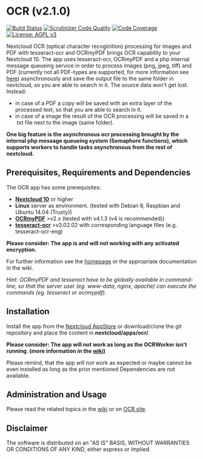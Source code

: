 # OCR (v2.1.0)
[![Build Status](https://travis-ci.org/janis91/ocr.svg?branch=master)](https://travis-ci.org/janis91/ocr) [![Scrutinizer Code Quality](https://scrutinizer-ci.com/g/janis91/ocr/badges/quality-score.png?b=master)](https://scrutinizer-ci.com/g/janis91/ocr/?branch=master) [![Code Coverage](https://scrutinizer-ci.com/g/janis91/ocr/badges/coverage.png?b=master)](https://scrutinizer-ci.com/g/janis91/ocr/?branch=master) [![License: AGPL v3](https://img.shields.io/badge/License-AGPL%20v3-blue.svg)](http://www.gnu.org/licenses/agpl-3.0)

Nextcloud OCR (optical character recoginition) processing for images and PDF with tesseract-ocr and OCRmyPDF brings OCR capability to your Nextcloud 10.
The app uses tesseract-ocr, OCRmyPDF and a php internal message queueing service in order to process images (png, jpeg, tiff) and PDF (currently not all PDF-types are supported, for more information see [here](https://github.com/jbarlow83/OCRmyPDF)) asynchronously and save the output file to the same folder in nextcloud, so you are able to search in it.
The source data won&#39;t get lost. Instead:
 - in case of a PDF a copy will be saved with an extra layer of the processed text, so that you are able to search in it.
 - in case of a image the result of the OCR processing will be saved in a .txt file next to the image (same folder). 

**One big feature is the asynchronous ocr processing brought by the internal php message queueing system (Semaphore functions), which supports workers to handle tasks asynchronous from the rest of nextcloud.**

## Prerequisites, Requirements and Dependencies
The OCR app has some prerequisites:
 - **[Nextcloud 10](https://nextcloud.com/)** or higher
 - **Linux** server as environment. (tested with Debian 8, Raspbian and Ubuntu 14.04 (Trusty))
 - **[OCRmyPDF](https://github.com/jbarlow83/OCRmyPDF)** &gt;v2.x (tested with v4.1.3 (v4 is recommended))
 - **[tesseract-ocr](https://github.com/tesseract-ocr/tesseract)** &gt;v3.02.02 with corresponding language files (e.g. tesseract-ocr-eng)

**Please consider: The app is and will not working with any activated encryption.**

For further information see the [homepage](http://janis91.github.io/ocr/) or the appropriate documentation in the wiki.

*Hint: OCRmyPDF and tesseract have to be globally available in command-line, so that the server user (eg. www-data, nginx, apache) can execute the commands (eg. tesseract or ocrmypdf).*

## Installation
Install the app from the [Nextcloud AppStore](http://apps.nextcloud.com) or download/clone the git repository and place the content in **nextcloud/apps/ocr/**.

**Please consider: The app will not work as long as the OCRWorker isn't running. (more information in the [wiki](https://github.com/janis91/ocr/wiki))**

Please remind, that the app will not work as expected or maybe cannot be even installed as long as the prior mentioned Dependencies are not available.

## Administration and Usage
Please read the related topics in the [wiki](https://github.com/janis91/ocr/wiki) or on [OCR site](https://janis91.github.io/ocr/).

## Disclaimer
The software is distributed on an "AS IS" BASIS, WITHOUT WARRANTIES OR
CONDITIONS OF ANY KIND, either express or implied.
